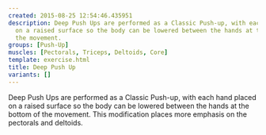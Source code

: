 ```yaml
---
created: 2015-08-25 12:54:46.435951
description: Deep Push Ups are performed as a Classic Push-up, with each hand placed
  on a raised surface so the body can be lowered between the hands at the bottom of
  the movement.
groups: [Push-Up]
muscles: [Pectorals, Triceps, Deltoids, Core]
template: exercise.html
title: Deep Push Up
variants: []
---
```

Deep Push Ups are performed as a Classic Push-up, with each hand placed on a raised surface so the body can be lowered between the hands at the bottom of the movement. This modification places more emphasis on the pectorals and deltoids.